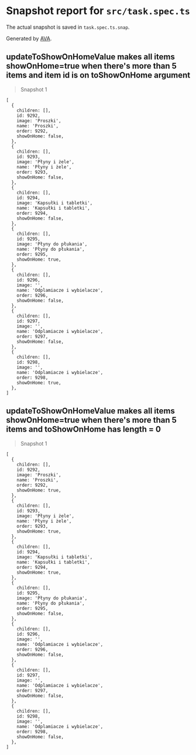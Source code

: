# Snapshot report for `src/task.spec.ts`

The actual snapshot is saved in `task.spec.ts.snap`.

Generated by [AVA](https://avajs.dev).

## updateToShowOnHomeValue makes all items showOnHome=true when there's more than 5 items and item id is on toShowOnHome argument

> Snapshot 1

    [
      {
        children: [],
        id: 9292,
        image: 'Proszki',
        name: 'Proszki',
        order: 9292,
        showOnHome: false,
      },
      {
        children: [],
        id: 9293,
        image: 'Płyny i żele',
        name: 'Płyny i żele',
        order: 9293,
        showOnHome: false,
      },
      {
        children: [],
        id: 9294,
        image: 'Kapsułki i tabletki',
        name: 'Kapsułki i tabletki',
        order: 9294,
        showOnHome: false,
      },
      {
        children: [],
        id: 9295,
        image: 'Płyny do płukania',
        name: 'Płyny do płukania',
        order: 9295,
        showOnHome: true,
      },
      {
        children: [],
        id: 9296,
        image: '',
        name: 'Odplamiacze i wybielacze',
        order: 9296,
        showOnHome: false,
      },
      {
        children: [],
        id: 9297,
        image: '',
        name: 'Odplamiacze i wybielacze',
        order: 9297,
        showOnHome: false,
      },
      {
        children: [],
        id: 9298,
        image: '',
        name: 'Odplamiacze i wybielacze',
        order: 9298,
        showOnHome: true,
      },
    ]

## updateToShowOnHomeValue makes all items showOnHome=true when there's more than 5 items and toShowOnHome has length = 0

> Snapshot 1

    [
      {
        children: [],
        id: 9292,
        image: 'Proszki',
        name: 'Proszki',
        order: 9292,
        showOnHome: true,
      },
      {
        children: [],
        id: 9293,
        image: 'Płyny i żele',
        name: 'Płyny i żele',
        order: 9293,
        showOnHome: true,
      },
      {
        children: [],
        id: 9294,
        image: 'Kapsułki i tabletki',
        name: 'Kapsułki i tabletki',
        order: 9294,
        showOnHome: true,
      },
      {
        children: [],
        id: 9295,
        image: 'Płyny do płukania',
        name: 'Płyny do płukania',
        order: 9295,
        showOnHome: false,
      },
      {
        children: [],
        id: 9296,
        image: '',
        name: 'Odplamiacze i wybielacze',
        order: 9296,
        showOnHome: false,
      },
      {
        children: [],
        id: 9297,
        image: '',
        name: 'Odplamiacze i wybielacze',
        order: 9297,
        showOnHome: false,
      },
      {
        children: [],
        id: 9298,
        image: '',
        name: 'Odplamiacze i wybielacze',
        order: 9298,
        showOnHome: false,
      },
    ]
